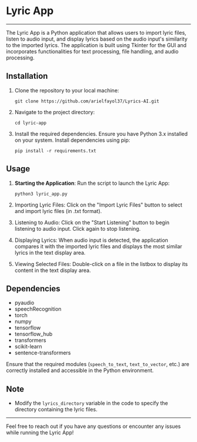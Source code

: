 # Lyric App
---

The Lyric App is a Python application that allows users to import lyric files, listen to audio input, and display lyrics based on the audio input's similarity to the imported lyrics. The application is built using Tkinter for the GUI and incorporates functionalities for text processing, file handling, and audio processing.

## Installation

1. Clone the repository to your local machine:

    ```
    git clone https://github.com/arielfayol37/Lyrics-AI.git
    ```

2. Navigate to the project directory:

    ```
    cd lyric-app
    ```

3. Install the required dependencies. Ensure you have Python 3.x installed on your system. Install dependencies using pip:

    ```
    pip install -r requirements.txt
    ```

## Usage

1. **Starting the Application**: Run the script to launch the Lyric App:

    ```
    python3 lyric_app.py
    ```

2. Importing Lyric Files: Click on the "Import Lyric Files" button to select and import lyric files (in .txt format).

3. Listening to Audio: Click on the "Start Listening" button to begin listening to audio input. Click again to stop listening.

4. Displaying Lyrics: When audio input is detected, the application compares it with the imported lyric files and displays the most similar lyrics in the text display area.

5. Viewing Selected Files: Double-click on a file in the listbox to display its content in the text display area.

## Dependencies

- pyaudio
- speechRecognition
- torch
- numpy
- tensorflow
- tensorflow_hub
- transformers
- scikit-learn
- sentence-transformers

Ensure that the required modules (`speech_to_text`, `text_to_vector`, etc.) are correctly installed and accessible in the Python environment.

## Note

- Modify the `lyrics_directory` variable in the code to specify the directory containing the lyric files.

---

Feel free to reach out if you have any questions or encounter any issues while running the Lyric App!

